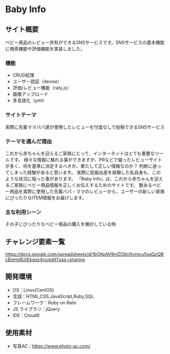 # Baby Info

## サイト概要

ベビー用品のレビュー共有ができるSNSサービスです。SNSサービスの基本機能に検索機能や評価機能を実装しました。

### 機能

- CRUD処理
- ユーザー認証（devise）
- 評価/レビュー機能（raty.js）
- 画像アップロード
- 多言語化（yml）

### サイトテーマ

実際に先輩ママパパ達が使用したレビューを忖度なしで投稿できるSNSサービス

### テーマを選んだ理由

これから赤ちゃんを迎えるご家族にとって、インターネットはとても重要なツールです。
様々な情報に触れる事ができますが、PRなどで偏ったレビューサイトが多く、何を基準に決定するべきか、果たして正しい情報なのか？
判断に迷ってしまった経験があると思います。
実際に妊娠出産を経験した私自身も、このような状況に陥った事があります。
「Baby Info」は、これから赤ちゃんを迎えるご家族にベビー用品情報を正しくお伝えするためのサイトです。
数あるベビー用品を実際に使用した先輩パパ・ママのレビューから、ユーザーの新しい家族にぴったりなITEM情報をお届けします。

<!--### ターゲットユーザー-->

<!--これから赤ちゃんを迎えるご家庭のご家族や、成長過程の赤ちゃんを育てているご家族-->

### 主な利用シーン

その子にぴったりなベビー用品の購入を検討している時

## チャレンジ要素一覧

<https://docs.google.com/spreadsheets/d/1bOjtpAV9nIZObUltvmcu5xgQzQBcBoHsWJtEkqqz4ro/edit?usp=sharing>

<!--## サイトURL-->

<!--<http://babyinfo.site/>-->

## 開発環境

- OS：Linux(CentOS)
- 言語：HTML,CSS,JavaScript,Ruby,SQL
- フレームワーク：Ruby on Rails
- JS ライブラリ：jQuery
- IDE：Cloud9

## 使用素材

- 写真AC：https://www.photo-ac.com/